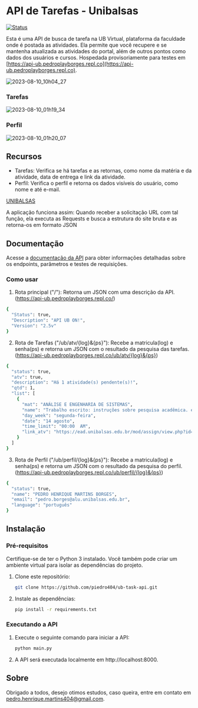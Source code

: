 # API de Tarefas - Unibalsas 

[![Status](https://img.shields.io/badge/status-on-brightgreen)](https://api-ub.pedroplayborges.repl.co)

Esta é uma API de busca de tarefa na UB Virtual, plataforma da faculdade onde é postada as atividades. Ela permite que você recupere e se mantenha atualizada as atividades do portal, além de outros pontos como dados dos usuários e cursos. Hospedada provisoriamente para testes em [https://api-ub.pedroplayborges.repl.co](https://api-ub.pedroplayborges.repl.co).

![2023-08-10_10h04_27](https://github.com/piedro404/ub-task-api/assets/88720549/74004a25-6ec8-458d-84ea-f83b04ccb33b)

### Tarefas
![2023-08-10_01h19_34](https://github.com/piedro404/ub-task-api/assets/88720549/96ec8d1d-7e26-4ac5-8d4f-e66296fddb16)

### Perfil
![2023-08-10_01h20_07](https://github.com/piedro404/ub-task-api/assets/88720549/b0ba6187-1b07-4da1-9421-a0a315753a56)

## Recursos
- Tarefas: Verifica se há tarefas e as retornas, como nome da matéria e da atividade, data de entrega e link da atividade.
- Perfil: Verifica o perfil e retorna os dados visíveis do usuário, como nome e até e-mail.

[UNIBALSAS](https://www.unibalsas.edu.br/)

A aplicação funciona assim:
Quando receber a solicitação URL com tal função, ela executa as Requests e busca a estrutura do site bruta e as retorna-os em formato JSON 

## Documentação

Acesse a [documentação da API](https://api-ub.pedroplayborges.repl.co/docs) para obter informações detalhadas sobre os endpoints, parâmetros e testes de requisições.

### Como usar
1. Rota principal ("/"): Retorna um JSON com uma descrição da API. <br>(https://api-ub.pedroplayborges.repl.co/)

```bash
{
  "Status": true,
  "Description": "API UB ON!",
  "Version": "2.5v"
}
```
2. Rota de Tarefas ("/ub/atv/{log}&{ps}"): Recebe a matricula(log) e senha(ps) e retorna um JSON com o resultado da pesquisa das tarefas. <br>(https://api-ub.pedroplayborges.repl.co/ub/atv/{log}&{ps})

```bash
{
  "status": true,
  "atv": true,
  "description": "Há 1 atividade(s) pendente(s)!",
  "qtd": 1,
  "list": [
    {
      "mat": "ANÁLISE E ENGENHARIA DE SISTEMAS",
      "name": "Trabalho escrito: instruções sobre pesquisa acadêmica. está marcado(a) para esta data",
      "day_week": "segunda-feira",
      "date": "14 agosto",
      "time_limit": "00:00  AM",
      "link_atv": "https://ead.unibalsas.edu.br/mod/assign/view.php?id=8601"
    }
  ]
}
```
3. Rota de Perfil ("/ub/perfil/{log}&{ps}"): Recebe a matricula(log) e senha(ps) e retorna um JSON com o resultado da pesquisa do perfil. <br>(https://api-ub.pedroplayborges.repl.co/ub/perfil/{log}&{ps})

```bash
{
  "status": true,
  "name": "PEDRO HENRIQUE MARTINS BORGES",
  "email": "pedro.borges@alu.unibalsas.edu.br",
  "language": "português"
}
```

## Instalação
### Pré-requisitos

Certifique-se de ter o Python 3 instalado. Você também pode criar um ambiente virtual para isolar as dependências do projeto.

1. Clone este repositório:
   
   ```bash
   git clone https://github.com/piedro404/ub-task-api.git
   ```
2. Instale as dependências:
   
   ```bash
   pip install -r requirements.txt
   ```

### Executando a API

1. Execute o seguinte comando para iniciar a API:

   ```bash
   python main.py
   ```
2. A API será executada localmente em http://localhost:8000.

## Sobre
Obrigado a todos, desejo otimos estudos, caso queira, entre em contato em pedro.henrique.martins404@gmail.com.
